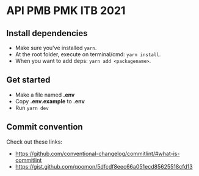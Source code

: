 # API PMB PMK ITB 2021

## Install dependencies

- Make sure you've installed `yarn`.
- At the root folder, execute on terminal/cmd: `yarn install`.
- When you want to add deps: `yarn add <packagename>`.

## Get started

- Make a file named **.env**
- Copy **.env.example** to **.env**
- Run `yarn dev`

## Commit convention

Check out these links:

- https://github.com/conventional-changelog/commitlint/#what-is-commitlint
- https://gist.github.com/qoomon/5dfcdf8eec66a051ecd85625518cfd13
